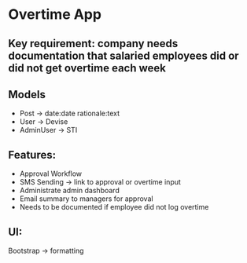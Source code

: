 
# Overtime App

## Key requirement: company needs documentation that salaried employees did or did not get overtime each week

## Models
 - Post -> date:date rationale:text
 - User -> Devise
 - AdminUser -> STI

## Features:
 - Approval Workflow
 - SMS Sending -> link to approval or overtime input
 - Administrate admin dashboard
 - Email summary to managers for approval
 - Needs to be documented if employee did not log overtime

## UI:
Bootstrap -> formatting
